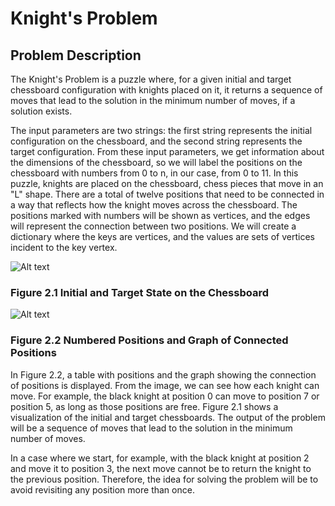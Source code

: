 # Knight's Problem

## Problem Description

The Knight's Problem is a puzzle where, for a given initial and target chessboard configuration with knights placed on it, it returns a sequence of moves that lead to the solution in the minimum number of moves, if a solution exists.

The input parameters are two strings: the first string represents the initial configuration on the chessboard, and the second string represents the target configuration. From these input parameters, we get information about the dimensions of the chessboard, so we will label the positions on the chessboard with numbers from 0 to n, in our case, from 0 to 11. In this puzzle, knights are placed on the chessboard, chess pieces that move in an "L" shape. There are a total of twelve positions that need to be connected in a way that reflects how the knight moves across the chessboard. The positions marked with numbers will be shown as vertices, and the edges will represent the connection between two positions. We will create a dictionary where the keys are vertices, and the values are sets of vertices incident to the key vertex.

![Alt text](images/knight_problem.png)
### Figure 2.1 Initial and Target State on the Chessboard

![Alt text](images/graph_example.png)
### Figure 2.2 Numbered Positions and Graph of Connected Positions

In Figure 2.2, a table with positions and the graph showing the connection of positions is displayed. From the image, we can see how each knight can move. For example, the black knight at position 0 can move to position 7 or position 5, as long as those positions are free. Figure 2.1 shows a visualization of the initial and target chessboards. The output of the problem will be a sequence of moves that lead to the solution in the minimum number of moves.

In a case where we start, for example, with the black knight at position 2 and move it to position 3, the next move cannot be to return the knight to the previous position. Therefore, the idea for solving the problem will be to avoid revisiting any position more than once.
